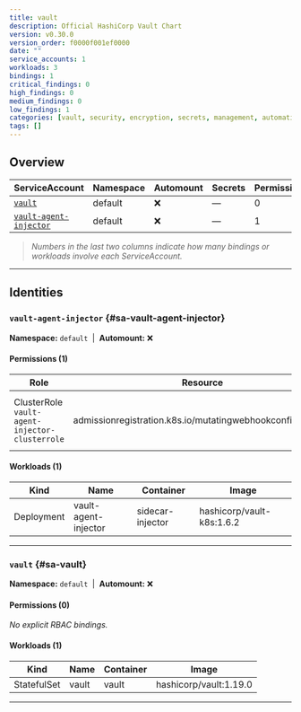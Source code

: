 ```yaml
---
title: vault
description: Official HashiCorp Vault Chart
version: v0.30.0
version_order: f0000f001ef0000
date: ""
service_accounts: 1
workloads: 3
bindings: 1
critical_findings: 0
high_findings: 0
medium_findings: 0
low_findings: 1
categories: [vault, security, encryption, secrets, management, automation, infrastructure]
tags: []
---
```


## Overview

| ServiceAccount                                     | Namespace | Automount | Secrets | Permissions | Workloads |
| -------------------------------------------------- | --------- | --------- | ------- | ----------- | --------- |
| [`vault`](#sa-vault)                               | default   | ❌        | —       | 0           | 1         |
| [`vault-agent-injector`](#sa-vault-agent-injector) | default   | ❌        | —       | 1           | 1         |

> _Numbers in the last two columns indicate how many bindings or workloads involve each ServiceAccount._

---

## Identities

### `vault-agent-injector` {#sa-vault-agent-injector}

**Namespace:** `default` &nbsp;|&nbsp; **Automount:** ❌

#### Permissions (1)

| Role                                           | Resource                                                   | Verbs                      | Risk             | Tags |
| ---------------------------------------------- | ---------------------------------------------------------- | -------------------------- | ---------------- | ---- |
| ClusterRole `vault-agent-injector-clusterrole` | admissionregistration.k8s.io/mutatingwebhookconfigurations | get · list · patch · watch | {{< risk Low >}} |      |

#### Workloads (1)

| Kind       | Name                 | Container        | Image                     |
| ---------- | -------------------- | ---------------- | ------------------------- |
| Deployment | vault-agent-injector | sidecar-injector | hashicorp/vault-k8s:1.6.2 |

---

### `vault` {#sa-vault}

**Namespace:** `default` &nbsp;|&nbsp; **Automount:** ❌

#### Permissions (0)

_No explicit RBAC bindings._

#### Workloads (1)

| Kind        | Name  | Container | Image                  |
| ----------- | ----- | --------- | ---------------------- |
| StatefulSet | vault | vault     | hashicorp/vault:1.19.0 |

---
